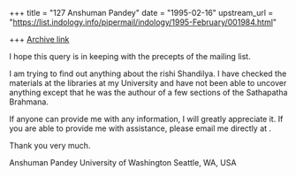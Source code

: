 +++
title = "127 Anshuman Pandey"
date = "1995-02-16"
upstream_url = "https://list.indology.info/pipermail/indology/1995-February/001984.html"

+++
[Archive link](https://list.indology.info/pipermail/indology/1995-February/001984.html)


I hope this query is in keeping with the precepts of the mailing list.

I am trying to find out anything about the rishi Shandilya. I have 
checked the materials at the libraries at my University and have not been 
able to uncover anything except that he was the authour of a few sections 
of the Sathapatha Brahmana.

If anyone can provide me with any information, I will greatly appreciate 
it. If you are able to provide me with assistance, please email me 
directly at <apandey at u.washington.edu>.

Thank you very much.

Anshuman Pandey
University of Washington
Seattle, WA, USA






